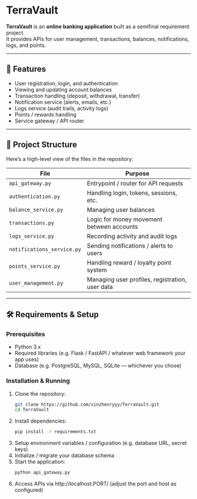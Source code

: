 # TerraVault

**TerraVault** is an **online banking application** built as a semifinal requirement project.  
It provides APIs for user management, transactions, balances, notifications, logs, and points.

---

## 🔧 Features

- User registration, login, and authentication  
- Viewing and updating account balances  
- Transaction handling (deposit, withdrawal, transfer)  
- Notification service (alerts, emails, etc.)  
- Logs service (audit trails, activity logs)  
- Points / rewards handling  
- Service gateway / API router  

---

## 📁 Project Structure

Here’s a high-level view of the files in the repository:

| File | Purpose |
|---|---|
| `api_gateway.py` | Entrypoint / router for API requests |
| `authentication.py` | Handling login, tokens, sessions, etc. |
| `balance_service.py` | Managing user balances |
| `transactions.py` | Logic for money movement between accounts |
| `logs_service.py` | Recording activity and audit logs |
| `notifications_service.py` | Sending notifications / alerts to users |
| `points_service.py` | Handling reward / loyalty point system |
| `user_management.py` | Managing user profiles, registration, user data |

---

## 🛠 Requirements & Setup

### Prerequisites

- Python 3.x  
- Required libraries (e.g. Flask / FastAPI / whatever web framework your app uses)  
- Database (e.g. PostgreSQL, MySQL, SQLite — whichever you chose)  

### Installation & Running

1. Clone the repository:  
   ```bash
   git clone https://github.com/vinzhenryyy/TerraVault.git
   cd TerraVault
2. Install dependencies:
   ```bash
   pip install -r requirements.txt
3. Setup environment variables / configuration (e.g. database URL, secret keys)
4. Initialize / migrate your database schema
5. Start the application:
   ```bash
   python api_gateway.py
6. Access APIs via http://localhost:PORT/ (adjust the port and host as configured)
